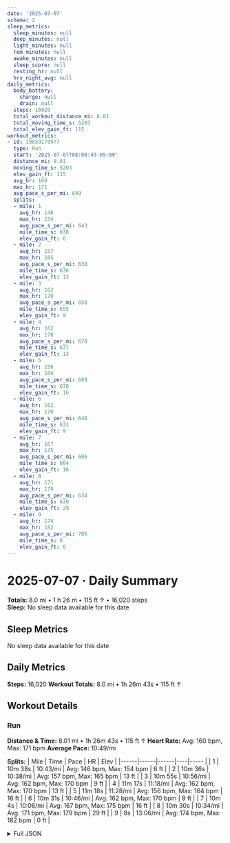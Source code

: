```yaml
---
date: '2025-07-07'
schema: 2
sleep_metrics:
  sleep_minutes: null
  deep_minutes: null
  light_minutes: null
  rem_minutes: null
  awake_minutes: null
  sleep_score: null
  resting_hr: null
  hrv_night_avg: null
daily_metrics:
  body_battery:
    charge: null
    drain: null
  steps: 16020
  total_workout_distance_mi: 8.01
  total_moving_time_s: 5203
  total_elev_gain_ft: 115
workout_metrics:
- id: 19659278977
  type: Run
  start: '2025-07-07T08:08:43-05:00'
  distance_mi: 8.01
  moving_time_s: 5203
  elev_gain_ft: 115
  avg_hr: 160
  max_hr: 171
  avg_pace_s_per_mi: 649
  splits:
  - mile: 1
    avg_hr: 146
    max_hr: 154
    avg_pace_s_per_mi: 643
    mile_time_s: 638
    elev_gain_ft: 6
  - mile: 2
    avg_hr: 157
    max_hr: 165
    avg_pace_s_per_mi: 638
    mile_time_s: 636
    elev_gain_ft: 13
  - mile: 3
    avg_hr: 162
    max_hr: 170
    avg_pace_s_per_mi: 656
    mile_time_s: 655
    elev_gain_ft: 9
  - mile: 4
    avg_hr: 162
    max_hr: 170
    avg_pace_s_per_mi: 678
    mile_time_s: 677
    elev_gain_ft: 13
  - mile: 5
    avg_hr: 156
    max_hr: 164
    avg_pace_s_per_mi: 688
    mile_time_s: 678
    elev_gain_ft: 16
  - mile: 6
    avg_hr: 162
    max_hr: 170
    avg_pace_s_per_mi: 646
    mile_time_s: 631
    elev_gain_ft: 9
  - mile: 7
    avg_hr: 167
    max_hr: 175
    avg_pace_s_per_mi: 606
    mile_time_s: 604
    elev_gain_ft: 16
  - mile: 8
    avg_hr: 171
    max_hr: 179
    avg_pace_s_per_mi: 634
    mile_time_s: 630
    elev_gain_ft: 29
  - mile: 9
    avg_hr: 174
    max_hr: 182
    avg_pace_s_per_mi: 786
    mile_time_s: 8
    elev_gain_ft: 0
---
```

# 2025-07-07 · Daily Summary
**Totals:** 8.0 mi • 1 h 26 m • 115 ft ↑ • 16,020 steps  
**Sleep:** No sleep data available for this date

## Sleep Metrics
No sleep data available for this date

## Daily Metrics
**Steps:** 16,020
**Workout Totals:** 8.0 mi • 1h 26m 43s • 115 ft ↑

## Workout Details
### Run
**Distance & Time:** 8.01 mi • 1h 26m 43s • 115 ft ↑
**Heart Rate:** Avg: 160 bpm, Max: 171 bpm
**Average Pace:** 10:49/mi

**Splits:**
| Mile | Time | Pace | HR | Elev |
|------|------|------|----|----- |
| 1 | 10m 38s | 10:43/mi | Avg: 146 bpm, Max: 154 bpm | 6 ft |
| 2 | 10m 36s | 10:38/mi | Avg: 157 bpm, Max: 165 bpm | 13 ft |
| 3 | 10m 55s | 10:56/mi | Avg: 162 bpm, Max: 170 bpm | 9 ft |
| 4 | 11m 17s | 11:18/mi | Avg: 162 bpm, Max: 170 bpm | 13 ft |
| 5 | 11m 18s | 11:28/mi | Avg: 156 bpm, Max: 164 bpm | 16 ft |
| 6 | 10m 31s | 10:46/mi | Avg: 162 bpm, Max: 170 bpm | 9 ft |
| 7 | 10m 4s | 10:06/mi | Avg: 167 bpm, Max: 175 bpm | 16 ft |
| 8 | 10m 30s | 10:34/mi | Avg: 171 bpm, Max: 179 bpm | 29 ft |
| 9 | 8s | 13:06/mi | Avg: 174 bpm, Max: 182 bpm | 0 ft |


<details>
<summary>Full JSON</summary>

```json
{
  "date": "2025-07-07",
  "schema": 2,
  "sleep_metrics": {
    "sleep_minutes": null,
    "deep_minutes": null,
    "light_minutes": null,
    "rem_minutes": null,
    "awake_minutes": null,
    "sleep_score": null,
    "resting_hr": null,
    "hrv_night_avg": null
  },
  "daily_metrics": {
    "body_battery": {
      "charge": null,
      "drain": null
    },
    "steps": 16020,
    "total_workout_distance_mi": 8.01,
    "total_moving_time_s": 5203,
    "total_elev_gain_ft": 115
  },
  "workout_metrics": [
    {
      "id": 19659278977,
      "type": "Run",
      "start": "2025-07-07T08:08:43-05:00",
      "distance_mi": 8.01,
      "moving_time_s": 5203,
      "elev_gain_ft": 115,
      "avg_hr": 160,
      "max_hr": 171,
      "avg_pace_s_per_mi": 649,
      "splits": [
        {
          "mile": 1,
          "avg_hr": 146,
          "max_hr": 154,
          "avg_pace_s_per_mi": 643,
          "mile_time_s": 638,
          "elev_gain_ft": 6
        },
        {
          "mile": 2,
          "avg_hr": 157,
          "max_hr": 165,
          "avg_pace_s_per_mi": 638,
          "mile_time_s": 636,
          "elev_gain_ft": 13
        },
        {
          "mile": 3,
          "avg_hr": 162,
          "max_hr": 170,
          "avg_pace_s_per_mi": 656,
          "mile_time_s": 655,
          "elev_gain_ft": 9
        },
        {
          "mile": 4,
          "avg_hr": 162,
          "max_hr": 170,
          "avg_pace_s_per_mi": 678,
          "mile_time_s": 677,
          "elev_gain_ft": 13
        },
        {
          "mile": 5,
          "avg_hr": 156,
          "max_hr": 164,
          "avg_pace_s_per_mi": 688,
          "mile_time_s": 678,
          "elev_gain_ft": 16
        },
        {
          "mile": 6,
          "avg_hr": 162,
          "max_hr": 170,
          "avg_pace_s_per_mi": 646,
          "mile_time_s": 631,
          "elev_gain_ft": 9
        },
        {
          "mile": 7,
          "avg_hr": 167,
          "max_hr": 175,
          "avg_pace_s_per_mi": 606,
          "mile_time_s": 604,
          "elev_gain_ft": 16
        },
        {
          "mile": 8,
          "avg_hr": 171,
          "max_hr": 179,
          "avg_pace_s_per_mi": 634,
          "mile_time_s": 630,
          "elev_gain_ft": 29
        },
        {
          "mile": 9,
          "avg_hr": 174,
          "max_hr": 182,
          "avg_pace_s_per_mi": 786,
          "mile_time_s": 8,
          "elev_gain_ft": 0
        }
      ]
    }
  ]
}
```
</details>
